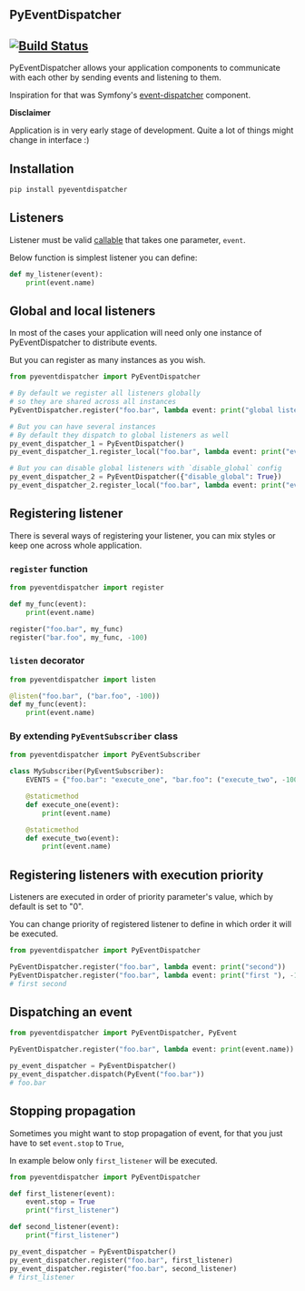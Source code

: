 PyEventDispatcher
---

[![Build Status](https://travis-ci.org/whisller/pyeventdispatcher.svg?branch=master)](https://travis-ci.org/whisller/pyeventdispatcher)
---

PyEventDispatcher allows your application components to communicate with each
other by sending events and listening to them.

Inspiration for that was Symfony's [event-dispatcher](https://symfony.com/doc/current/components/event_dispatcher.html) component.

**Disclaimer**

Application is in very early stage of development. Quite a lot of things might change in interface :)

## Installation
```bash
pip install pyeventdispatcher
```

## Listeners
Listener must be valid [callable](https://docs.python.org/3/library/functions.html#callable) that takes one parameter, `event`.

Below function is simplest listener you can define:
```python
def my_listener(event):
    print(event.name)
``` 

## Global and local listeners
In most of the cases your application will need only one instance of PyEventDispatcher to distribute events.

But you can register as many instances as you wish.

```python
from pyeventdispatcher import PyEventDispatcher

# By default we register all listeners globally
# so they are shared across all instances
PyEventDispatcher.register("foo.bar", lambda event: print("global listener"))

# But you can have several instances
# By default they dispatch to global listeners as well
py_event_dispatcher_1 = PyEventDispatcher()
py_event_dispatcher_1.register_local("foo.bar", lambda event: print("event dispatcher 1"))

# But you can disable global listeners with `disable_global` config
py_event_dispatcher_2 = PyEventDispatcher({"disable_global": True})
py_event_dispatcher_2.register_local("foo.bar", lambda event: print("event dispatcher 2"))
```

## Registering listener
There is several ways of registering your listener, you can mix styles or keep one across whole application.

### `register` function
```python
from pyeventdispatcher import register

def my_func(event):
    print(event.name)

register("foo.bar", my_func)
register("bar.foo", my_func, -100)
```

### `listen` decorator
```python
from pyeventdispatcher import listen

@listen("foo.bar", ("bar.foo", -100))
def my_func(event):
    print(event.name)
```

### By extending `PyEventSubscriber` class
```python
from pyeventdispatcher import PyEventSubscriber

class MySubscriber(PyEventSubscriber):
    EVENTS = {"foo.bar": "execute_one", "bar.foo": ("execute_two", -100)}

    @staticmethod
    def execute_one(event):
        print(event.name)

    @staticmethod
    def execute_two(event):
        print(event.name)
```

## Registering listeners with execution priority
Listeners are executed in order of priority parameter's value, which by default is set to "0".

You can change priority of registered listener to define in which order it will be executed.

```python
from pyeventdispatcher import PyEventDispatcher

PyEventDispatcher.register("foo.bar", lambda event: print("second"))
PyEventDispatcher.register("foo.bar", lambda event: print("first "), -100)
# first second
```

## Dispatching an event

```python
from pyeventdispatcher import PyEventDispatcher, PyEvent

PyEventDispatcher.register("foo.bar", lambda event: print(event.name))

py_event_dispatcher = PyEventDispatcher()
py_event_dispatcher.dispatch(PyEvent("foo.bar"))
# foo.bar
```

## Stopping propagation
Sometimes you might want to stop propagation of event, for that you just have to set `event.stop` to `True`,

In example below only `first_listener` will be executed.

```python
from pyeventdispatcher import PyEventDispatcher

def first_listener(event):
    event.stop = True
    print("first_listener")

def second_listener(event):
    print("first_listener")

py_event_dispatcher = PyEventDispatcher()
py_event_dispatcher.register("foo.bar", first_listener)
py_event_dispatcher.register("foo.bar", second_listener)
# first_listener
```